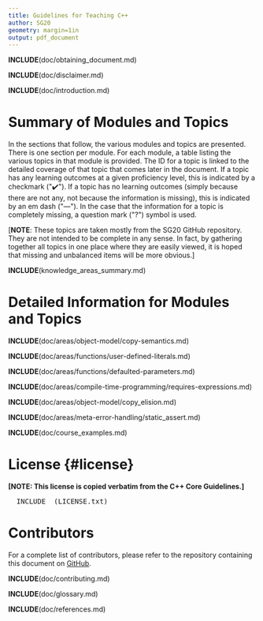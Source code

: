 ```yaml
---
title: Guidelines for Teaching C++
author: SG20
geometry: margin=1in
output: pdf_document
---
```


__INCLUDE__(doc/obtaining_document.md)

__INCLUDE__(doc/disclaimer.md)

__INCLUDE__(doc/introduction.md)

# Summary of Modules and Topics

In the sections that follow, the various modules and topics
are presented.
There is one section per module.
For each module, a table listing the various topics in that module
is provided.
The ID for a topic is linked to the detailed coverage of that
topic that comes later in the document.
If a topic has any learning outcomes at a given proficiency level, this is
indicated by a checkmark ("✔️").
If a topic has no learning outcomes
(simply because there
are not any, not because the information is missing),
this is indicated by an em dash ("—").
In the case that the information for a topic is completely
missing, a question mark ("?") symbol is used.

[**NOTE**: These topics are taken mostly from the SG20 GitHub repository.
They are not intended to be complete in any sense.
In fact, by gathering together all topics in one place where they are
easily viewed, it is hoped that missing and unbalanced items will be more
obvious.]

__INCLUDE__(knowledge_areas_summary.md)

# Detailed Information for Modules and Topics

[//]: # ( ********** START OF DETAILED TOPIC DOCUMENTS ********** )

__INCLUDE__(doc/areas/object-model/copy-semantics.md)

__INCLUDE__(doc/areas/functions/user-defined-literals.md)

__INCLUDE__(doc/areas/functions/defaulted-parameters.md)

__INCLUDE__(doc/areas/compile-time-programming/requires-expressions.md)

__INCLUDE__(doc/areas/object-model/copy_elision.md)

__INCLUDE__(doc/areas/meta-error-handling/static_assert.md)

[//]: # ( ********** END OF DETAILED TOPIC DOCUMENTS ********** )

__INCLUDE__(doc/course_examples.md)

# License {#license}

**[NOTE: This license is copied verbatim from the C++ Core Guidelines.]**
<pre>
__INCLUDE__(LICENSE.txt)
</pre>

# Contributors

For a complete list of contributors, please refer to the repository
containing this document on [GitHub](https://github.com/cplusplus/SG20).

__INCLUDE__(doc/contributing.md)

__INCLUDE__(doc/glossary.md)

__INCLUDE__(doc/references.md)

